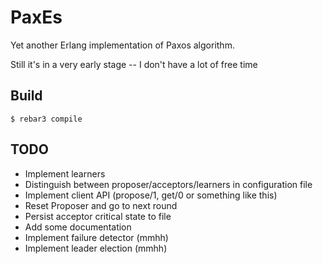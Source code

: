 PaxEs
=====

Yet another Erlang implementation of Paxos algorithm.

Still it's in a very early stage -- I don't have a lot of free time

Build
-----

    $ rebar3 compile

TODO
----
* Implement learners
* Distinguish between proposer/acceptors/learners in configuration file
* Implement client API (propose/1, get/0 or something like this)
* Reset Proposer and go to next round
* Persist acceptor critical state to file
* Add some documentation
* Implement failure detector (mmhh)
* Implement leader election (mmhh)
